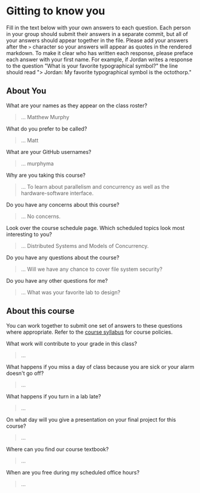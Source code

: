 # Gitting to know you
Fill in the text below with your own answers to each question. Each person in your group should submit their answers in a separate commit, but all of your answers should appear together in the file. Please add your answers after the `>` character so your answers will appear as quotes in the rendered markdown. To make it clear who has written each response, please preface each answer with your first name. For example, if Jordan writes a response to the question "What is your favorite typographical symbol?" the line should read "> Jordan: My favorite typographical symbol is the octothorp." 

## About You
What are your names as they appear on the class roster?
> ...
Matthew Murphy

What do you prefer to be called?
> ...
Matt

What are your GitHub usernames?
> ...
murphyma

Why are you taking this course?
> ...
To learn about parallelism and concurrency as well as the hardware-software interface.

Do you have any concerns about this course?
> ...
No concerns.

Look over the course schedule page. Which scheduled topics look most interesting to you?
> ...
Distributed Systems and Models of Concurrency.

Do you have any questions about the course?
> ...
Will we have any chance to cover file system security?

Do you have any other questions for me?
> ...
What was your favorite lab to design?

## About this course
You can work together to submit one set of answers to these questions where appropriate. Refer to the [course syllabus](http://www.cs.grinnell.edu/~curtsinger/teaching/2018S/CSC213/syllabus/) for course policies.

What work will contribute to your grade in this class?
> ...

What happens if you miss a day of class because you are sick or your alarm doesn't go off?
> ...

What happens if you turn in a lab late?
> ...

On what day will you give a presentation on your final project for this course?
> ...

Where can you find our course textbook?
> ...

When are you free during my scheduled office hours?
> ...
